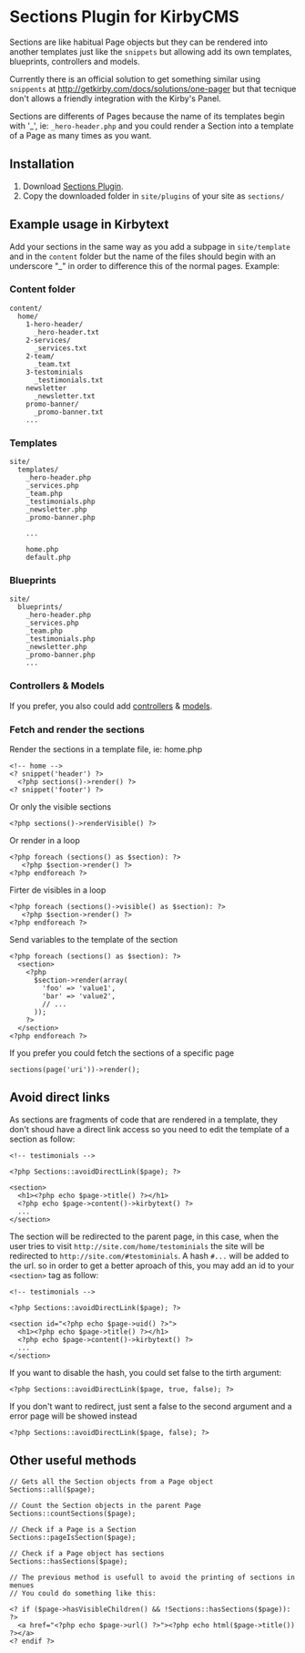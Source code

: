 # Sections Plugin for KirbyCMS

Sections are like habitual Page objects but they can be rendered into another templates just like the `snippets` but allowing add its own templates, blueprints, controllers and models.

Currently there is an official solution to get something similar using `snippents` at <http://getkirby.com/docs/solutions/one-pager> but that tecnique don't allows a friendly integration with the Kirby's Panel.

Sections are differents of Pages because the name of its templates begin with '_', ie: `_hero-header.php` and you could render a Section into a template of a Page as many times as you want.

## Installation

1. Download [Sections Plugin](https://github.com/fenixkim/KirbySections/zipball/master).
2. Copy the downloaded folder in `site/plugins` of your site as `sections/`

## Example usage in Kirbytext

Add your sections in the same way as you add a subpage in `site/template` and in the `content` folder but the name of the files should begin with an underscore "_" in order to difference this of the normal pages. Example:

### Content folder
	
	content/
	  home/
	    1-hero-header/
	      _hero-header.txt
	    2-services/
	      _services.txt
	    2-team/
	      _team.txt
	    3-testominials
	      _testimonials.txt
	    newsletter
	      _newsletter.txt
		promo-banner/
		  _promo-banner.txt
		...
		
### Templates
	
	site/
	  templates/
	  	_hero-header.php
	  	_services.php
	  	_team.php
	  	_testimonials.php
	  	_newsletter.php
	  	_promo-banner.php
	  	
	  	... 
	  	
	  	home.php
	  	default.php

### Blueprints
	
	site/
	  blueprints/
	    _hero-header.php
	  	_services.php
	  	_team.php
	  	_testimonials.php
	  	_newsletter.php
	    _promo-banner.php
	    ...
	    
### Controllers & Models
	  
If you prefer, you also could add [controllers](http://getkirby.com/docs/templates/controllers) & [models](http://getkirby.com/docs/templates/models).

### Fetch and render the sections

Render the sections in a template file, ie: home.php

	<!-- home -->
	<? snippet('header') ?>
	  <?php sections()->render() ?>
	<? snippet('footer') ?>
	
Or only the visible sections
	
	<?php sections()->renderVisible() ?>
	
Or render in a loop
	
	<?php foreach (sections() as $section): ?>
	   <?php $section->render() ?>
	<?php endforeach ?>

Firter de visibles in a loop
	
	<?php foreach (sections()->visible() as $section): ?>
	   <?php $section->render() ?>
	<?php endforeach ?>
	

Send variables to the template of the section

	<?php foreach (sections() as $section): ?>
	  <section>
	    <?php 
	      $section->render(array(
	        'foo' => 'value1',
	        'bar' => 'value2',
	        // ...
	      ));
	    ?>
	  </section>
	<?php endforeach ?>
	
If you prefer you could fetch the sections of a specific page

	sections(page('uri'))->render();

## Avoid direct links

As sections are fragments of code that are rendered in a template, they don't shoud have a direct link access so you need to edit the template of a section as follow:
	
	<!-- testimonials -->
	
	<?php Sections::avoidDirectLink($page); ?>
	
	<section>
	  <h1><?php echo $page->title() ?></h1>
	  <?php echo $page->content()->kirbytext() ?>
	  ...
	</section>

The section will be redirected to the parent page, in this case, when the user tries to visit `http://site.com/home/testominials` the site will be redirected to `http://site.com/#testominials`. A hash `#...` will be added to the url. so in order to get a better aproach of this, you may add an id to your `<section>` tag as follow:

	<!-- testimonials -->
	
	<?php Sections::avoidDirectLink($page); ?>
	
	<section id="<?php echo $page->uid() ?>">
	  <h1><?php echo $page->title() ?></h1>
	  <?php echo $page->content()->kirbytext() ?>
	  ...
	</section>
	
If you want to disable the hash, you could set false to the tirth argument:

	<?php Sections::avoidDirectLink($page, true, false); ?>
	
If you don't want to redirect, just sent a false to the second argument and a error page will be showed instead

	<?php Sections::avoidDirectLink($page, false); ?>

## Other useful methods
	
	// Gets all the Section objects from a Page object
	Sections::all($page);
	
	// Count the Section objects in the parent Page
	Sections::countSections($page);
	
	// Check if a Page is a Section
	Sections::pageIsSection($page);
	
	// Check if a Page object has sections
	Sections::hasSections($page);
	
	// The previous method is usefull to avoid the printing of sections in menues
	// You could do something like this:
	
	<? if ($page->hasVisibleChildren() && !Sections::hasSections($page)): ?>
	  <a href="<?php echo $page->url() ?>"><?php echo html($page->title()) ?></a>
	<? endif ?>